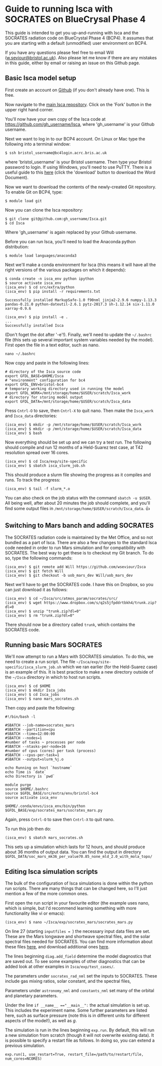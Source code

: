 
# Guide to running Isca with SOCRATES on BlueCrysal Phase 4

This guide is intended to get you up-and-running with Isca and the SOCRATES
radiation code on BlueCrystal Phase 4 (BCP4). It assumes that you are starting
with a default (unmodified) user environment on BCP4. 

If you have any questions please feel free to email Will
(w.seviour@bristol.ac.uk). Also please let me know if there are any mistakes in
this guide, either by email or raising an issue on this Github page.



## Basic Isca model setup

First create an account on [Github](https://github.com/) (if you don't already
have one). This is free.

Now navigate to the [main Isca
repository](https://github.com/ExeClim/Isca). Click on the 'Fork' button in the
upper right hand corner.

You'll now have your own copy of the Isca code at
https://github.com/gh_username/Isca, where 'gh_username' is your Github username. 

Next we want to log in to our BCP4 account. On Linux or Mac type the following
into a terminal window:

```{bash}
$ ssh bristol_username@bc4login.acrc.bris.ac.uk
```

where 'bristol_username' is your Bristol username. Then type your Bristol
password to login. If using Windows, you'll need to use PuTTY. There is a useful
guide to this
[here](https://github.com/rgnmudhar/MSci_Project/blob/master/Handover%20Document%20for%2060%20CP%20MSci%20Project%20A1005.docx)
(click the 'download' button to download the Word Document). 

Now we want to download the contents of the newly-created Git repository. To
enable Git on BCP4, type:

```{bash}
$ module load git
```

Now you can clone the Isca repository:

```{bash}
$ git clone git@github.com:gh_username/Isca.git
$ cd Isca
```

Where 'gh_username' is again replaced by your Github username. 

Before you can run Isca, you'll need to load the Anaconda python distribution:

```{bash}
$ module load languages/anaconda3
```

Next we'll make a conda environment for Isca (this means it will have all the
right versions of the various packages on which it depends):

```{bash}
$ conda create -n isca_env python ipython
$ source activate isca_env
(isca_env) $ cd src/extra/python
(isca_env) $ pip install -r requirements.txt

Successfully installed MarkupSafe-1.0 f90nml jinja2-2.9.6 numpy-1.13.3 pandas-0.21.0 python-dateutil-2.6.1 pytz-2017.3 sh-1.12.14 six-1.11.0 xarray-0.9.6

(isca_env) $ pip install -e .
...
Successfully installed Isca
```

(Don't foget the dot after '-e'!). Finally, we'll need to update the `~/.bashrc`
file (this sets up several important system variables needed by the
model). First open the file in a text editor, such as nano.

```{bash}
nano ~/.bashrc
```

Now copy and paste in the following lines:

```{bash}
# directory of the Isca source code
export GFDL_BASE=$HOME/Isca
# "environment" configuration for bc4
export GFDL_ENV=bristol-bc4
# temporary working directory used in running the model
export GFDL_WORK=/mnt/storage/home/$USER/scratch/Isca_work
# directory for storing model output
export GFDL_DATA=/mnt/storage/home/$USER/scratch/Isca_data
```

Press `Cntrl-O` to save, then `Cntrl-X` to quit nano. Then make the `Isca_work` and
`Isca_data` directories:

```{bash}
(isca_env) $ mkdir -p /mnt/storage/home/$USER/scratch/Isca_work
(isca_env} $ mkdir -p /mnt/storage/home/$USER/scratch/Isca_data
(isca_env) $ bash
```
Now everything should be set up and we can try a test run. The following should 
compile and run 12 months of a Held-Suarez test case, at T42 resolution spread over 16 cores. 

```{bash}
(isca_env) $ cd Isca/exp/site-specific
(isca_env) $ sbatch isca_slurm_job.sh
```

This should produce a slurm file showing the progress as it compiles and runs. 
To track the progress:

```{bash}
(isca_env) $ tail -f slurm_*.o
```

You can also check on the job status with the command `sbatch -u $USER`. All
being well, after about 20 minutes the job should complete, and you'll find some
output files in `/mnt/storage/home/$USER/scratch/Isca_data`. :+1:


## Switching to Mars banch and adding SOCRATES

The SOCRATES radiation code is maintained by the Met Office, and so not bundled
as a part of Isca. There are also a few changes to the standard Isca code needed
in order to run Mars simulation and for compatibility with SOCRATES. The best
way to get these is to checkout my Git branch. To do so, type the following
commands:

```{bash}
(isca_env) $ git remote add Will https://github.com/wseviour/Isca
(isca_env) $ git fetch Will
(isca_env) $ git checkout -b uob_mars_dev Will/uob_mars_dev
```

Next we'll have to get the SOCRATES code. I have this on Dropbox, so you can
just download it as follows:

```{bash}
(isca_env) $ cd ~/Isca/src/atmos_param/socrates/src/
(isca_env) $ wget https://www.dropbox.com/s/q2s5jfpddrtbkh4/trunk.zip?dl=0
(isca_env) $ unzip "trunk.zip?dl=0"
(isca_env) $ rm "trunk.zip?dl=0"
```

There should now be a directory called `trunk`, which contains the SOCRATES
code.


## Running basic Mars SOCRATES

We'll now attempt to run a Mars with SOCRATES simulation. To do this, we need to
create a run script. The file `~/Isca/exp/site-specific/isca_slurm_job.sh` which
we ran earlier (for the Held-Suarez case) is an example of this. It is best
practice to make a new directory outside of the `~/Isca` directory in which to
host run scripts.

```{bash}
(isca_env) $ cd $HOME
(isca_env) $ mkdir Isca_jobs
(isca_env) $ cd Isca_jobs
(isca_env) $ nano mars_socrates.sh
```

Then copy and paste the following:

```{bash}
#!/bin/bash -l

#SBATCH --job-name=socrates_mars
#SBATCH --partition=cpu
#SBATCH --time=12:00:00
#SBATCH --nodes=1
#number of tasks ~ processes per node
#SBATCH --ntasks-per-node=16
#number of cpus (cores) per task (process)
#SBATCH --cpus-per-task=1
#SBATCH --output=slurm_%j.o

echo Running on host `hostname`
echo Time is `date`
echo Directory is `pwd`

module purge
source $HOME/.bashrc
source $GFDL_BASE/src/extra/env/bristol-bc4
source activate isca_env

$HOME/.conda/envs/isca_env/bin/python $GFDL_BASE/exp/socrates_mars/socrates_mars.py
```

Again, press `Cntrl-O` to save then `Cntrl-X` to quit nano.

To run this job then do: 

```{bash}
(isca_env) $ sbatch mars_socrates.sh
```

This sets up a simulation which lasts for 12 hours, and should produce about 36
months of output data. You can find the output in directory
`$GFDL_DATA/soc_mars_mk36_per_value70.85_none_mld_2.0_with_mola_topo/`



## Editing Isca simulation scripts

The bulk of the configuration of Isca simulations is done within the python run
scripts. There are many things that can be changed here, so I'll just mention a
few of the more common ones.

First open the run script in your favourite editor (the example uses nano, which
is simple, but I'd recommend learning something with more functionality like vi
or emacs):

```{bash}
(isca_env) $ nano ~/Isca/exp/socrates_mars/socrates_mars.py
```

On line 27 (starting `inputfiles = `) the necessary input data files are
set. These are the Mars longwave and shortwave spectral files, and the solar
spectral files needed for SOCRATES. You can find more information about these
files [here](https://simplex.giss.nasa.gov/gcm/ROCKE-3D/Spectralfiles.html), and
download additional ones [here](https://portal.nccs.nasa.gov/GISS_modelE/ROCKE-3D/).

The lines beginning `diag.add_field` determine the model diagnostics that are
saved out. To see some examples of other diagnostics that can be added look at
other examples in `Isca/exp/test_cases/`.

The parameters under `socrates_rad_nml` set the inputs to SOCRATES. These
include gas mixing ratios, solar constant, and the spectral files,

Parameters under `astronomy_nml` and `constants_nml` set many of the orbital and
planetary parameters.

Under the line `if __name__ =="__main__":` the actual simulation is set up. This
includes the experiment name. Some further parameters are listed here, such as
surface pressure (note this is in different units for different aspects of the
model!), as well as $g$.

The simulation is run in the lines beginning `exp.run`. By default, this will
run a new simulation from scratch (though it will not overwrite existing
data). It is possible to specify a restart file as follows. In doing so, you can
extend a previous simulation.

```{python}
exp.run(1, use_restart=True, restart_file=/path/to/restart/file, num_cores=NCORES)
```

